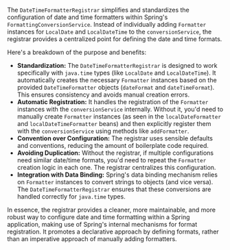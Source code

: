 The `DateTimeFormatterRegistrar` simplifies and standardizes the configuration of date and time formatters within Spring's `FormattingConversionService`. Instead of individually adding `Formatter` instances for `LocalDate` and `LocalDateTime` to the `conversionService`, the registrar provides a centralized point for defining the date and time formats.

Here's a breakdown of the purpose and benefits:

* **Standardization:** The `DateTimeFormatterRegistrar` is designed to work specifically with `java.time` types (like `LocalDate` and `LocalDateTime`). It automatically creates the necessary `Formatter` instances based on the provided `DateTimeFormatter` objects (`dateFormat` and `dateTimeFormat`). This ensures consistency and avoids manual creation errors.
* **Automatic Registration:** It handles the registration of the `Formatter` instances with the `conversionService` internally. Without it, you'd need to manually create `Formatter` instances (as seen in the `localDateFormatter` and `localDateTimeFormatter` beans) and then explicitly register them with the `conversionService` using methods like `addFormatter`.
* **Convention over Configuration:** The registrar uses sensible defaults and conventions, reducing the amount of boilerplate code required.
* **Avoiding Duplication:** Without the registrar, if multiple configurations need similar date/time formats, you'd need to repeat the `Formatter` creation logic in each one. The registrar centralizes this configuration.
* **Integration with Data Binding:** Spring's data binding mechanism relies on `Formatter` instances to convert strings to objects (and vice versa).  The `DateTimeFormatterRegistrar` ensures that these conversions are handled correctly for `java.time` types.

In essence, the registrar provides a cleaner, more maintainable, and more robust way to configure date and time formatting within a Spring application, making use of Spring's internal mechanisms for format registration. It promotes a declarative approach by defining formats, rather than an imperative approach of manually adding formatters.